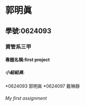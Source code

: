 # 郭明眞
## 學號:0624093
### 資管系三甲
#### 專題名稱:first project
##### 小組組員:
  *0624093 郭明眞
  *0624097 戴琳靜
  ###### My first assignment
